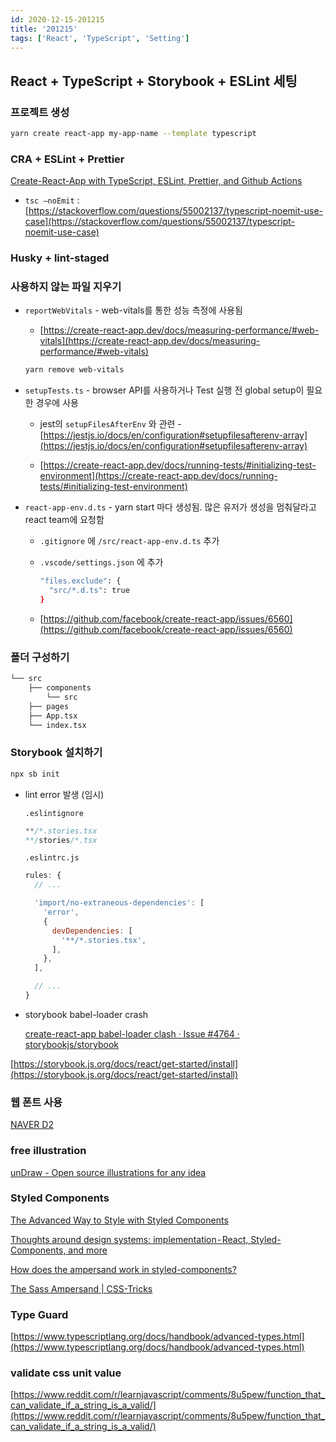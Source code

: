 ```yaml
---
id: 2020-12-15-201215
title: '201215'
tags: ['React', 'TypeScript', 'Setting']
---
```


## React + TypeScript + Storybook + ESLint 세팅

### 프로젝트 생성

```bash
yarn create react-app my-app-name --template typescript
```

### CRA + ESLint + Prettier

[Create-React-App with TypeScript, ESLint, Prettier, and Github Actions](https://medium.com/@brygrill/create-react-app-with-typescript-eslint-prettier-and-github-actions-f3ce6a571c97)

- `tsc —noEmit` : [https://stackoverflow.com/questions/55002137/typescript-noemit-use-case](https://stackoverflow.com/questions/55002137/typescript-noemit-use-case)

### Husky + lint-staged

### 사용하지 않는 파일 지우기

- `reportWebVitals` - web-vitals를 통한 성능 측정에 사용됨

   -  [https://create-react-app.dev/docs/measuring-performance/#web-vitals](https://create-react-app.dev/docs/measuring-performance/#web-vitals)

   ```bash
   yarn remove web-vitals
   ```

- `setupTests.ts` - browser API를 사용하거나 Test 실행 전 global setup이 필요한 경우에 사용

   - jest의 `setupFilesAfterEnv` 와 관련 - [https://jestjs.io/docs/en/configuration#setupfilesafterenv-array](https://jestjs.io/docs/en/configuration#setupfilesafterenv-array)

   - [https://create-react-app.dev/docs/running-tests/#initializing-test-environment](https://create-react-app.dev/docs/running-tests/#initializing-test-environment)

- `react-app-env.d.ts` - yarn start 마다 생성됨. 많은 유저가 생성을 멈춰달라고 react team에 요청함

   - `.gitignore` 에 `/src/react-app-env.d.ts` 추가

   - `.vscode/settings.json` 에 추가

      ```bash
      "files.exclude": {
        "src/*.d.ts": true
      }
      ```

   - [https://github.com/facebook/create-react-app/issues/6560](https://github.com/facebook/create-react-app/issues/6560)

### 폴더 구성하기

```bash
└── src
	├── components
		└── src
	├── pages
	├── App.tsx
	└── index.tsx
```

### Storybook 설치하기

```bash
npx sb init
```

- lint error 발생 (임시)

   `.eslintignore`

   ```javascript
   **/*.stories.tsx
   **/stories/*.tsx
   ```

   `.eslintrc.js`

   ```javascript
   rules: {
     // ...
   
     'import/no-extraneous-dependencies': [
       'error',
       {
         devDependencies: [
           '**/*.stories.tsx',
         ],
       },
     ],
   
     // ...
   }
   ```

- storybook babel-loader crash

   [create-react-app babel-loader clash · Issue #4764 · storybookjs/storybook](https://github.com/storybookjs/storybook/issues/4764)

[https://storybook.js.org/docs/react/get-started/install](https://storybook.js.org/docs/react/get-started/install)

### 웹 폰트 사용

[NAVER D2](https://d2.naver.com/helloworld/4969726)

### free illustration

[unDraw - Open source illustrations for any idea](https://undraw.co/)

### Styled Components

[The Advanced Way to Style with Styled Components](https://medium.com/javascript-in-plain-english/the-advanced-way-to-style-with-styled-components-98fb70c1eecc)

[Thoughts around design systems: implementation - React, Styled-Components, and more](https://uxdesign.cc/thoughts-around-design-systems-implementation-react-styled-components-etc-and-more-28ba823682f)

[How does the ampersand work in styled-components?](https://webdelving.com/blog/styled-components-ampersand/)

[The Sass Ampersand | CSS-Tricks](https://css-tricks.com/the-sass-ampersand/)

### Type Guard

[https://www.typescriptlang.org/docs/handbook/advanced-types.html](https://www.typescriptlang.org/docs/handbook/advanced-types.html)

### validate css unit value

[https://www.reddit.com/r/learnjavascript/comments/8u5pew/function_that_can_validate_if_a_string_is_a_valid/](https://www.reddit.com/r/learnjavascript/comments/8u5pew/function_that_can_validate_if_a_string_is_a_valid/)

